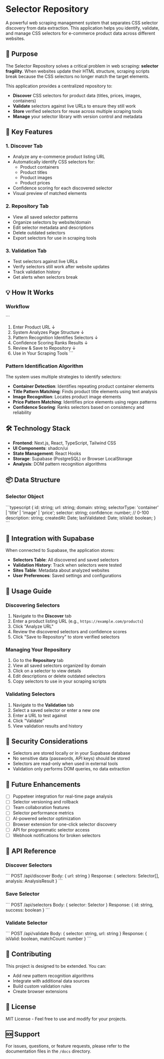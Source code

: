 # Selector Repository

A powerful web scraping management system that separates CSS selector discovery from data extraction. This application helps you identify, validate, and manage CSS selectors for e-commerce product data across different websites.

## 🎯 Purpose

The Selector Repository solves a critical problem in web scraping: **selector fragility**. When websites update their HTML structure, scraping scripts break because the CSS selectors no longer match the target elements.

This application provides a centralized repository to:
- **Discover** CSS selectors for product data (titles, prices, images, containers)
- **Validate** selectors against live URLs to ensure they still work
- **Store** verified selectors for reuse across multiple scraping tools
- **Manage** your selector library with version control and metadata

## 🚀 Key Features

### 1. **Discover Tab**
- Analyze any e-commerce product listing URL
- Automatically identify CSS selectors for:
  - Product containers
  - Product titles
  - Product images
  - Product prices
- Confidence scoring for each discovered selector
- Visual preview of matched elements

### 2. **Repository Tab**
- View all saved selector patterns
- Organize selectors by website/domain
- Edit selector metadata and descriptions
- Delete outdated selectors
- Export selectors for use in scraping tools

### 3. **Validation Tab**
- Test selectors against live URLs
- Verify selectors still work after website updates
- Track validation history
- Get alerts when selectors break

## 💡 How It Works

### Workflow

\`\`\`
1. Enter Product URL
   ↓
2. System Analyzes Page Structure
   ↓
3. Pattern Recognition Identifies Selectors
   ↓
4. Confidence Scoring Ranks Results
   ↓
5. Review & Save to Repository
   ↓
6. Use in Your Scraping Tools
\`\`\`

### Pattern Identification Algorithm

The system uses multiple strategies to identify selectors:

- **Container Detection**: Identifies repeating product container elements
- **Title Pattern Matching**: Finds product title elements using text analysis
- **Image Recognition**: Locates product image elements
- **Price Pattern Matching**: Identifies price elements using regex patterns
- **Confidence Scoring**: Ranks selectors based on consistency and reliability

## 🛠️ Technology Stack

- **Frontend**: Next.js, React, TypeScript, Tailwind CSS
- **UI Components**: shadcn/ui
- **State Management**: React Hooks
- **Storage**: Supabase (PostgreSQL) or Browser LocalStorage
- **Analysis**: DOM pattern recognition algorithms

## 📦 Data Structure

### Selector Object
\`\`\`typescript
{
  id: string;
  url: string;
  domain: string;
  selectorType: 'container' | 'title' | 'image' | 'price';
  selector: string;
  confidence: number; // 0-100
  description: string;
  createdAt: Date;
  lastValidated: Date;
  isValid: boolean;
}
\`\`\`

## 🔄 Integration with Supabase

When connected to Supabase, the application stores:
- **Selectors Table**: All discovered and saved selectors
- **Validation History**: Track when selectors were tested
- **Sites Table**: Metadata about analyzed websites
- **User Preferences**: Saved settings and configurations

## 📖 Usage Guide

### Discovering Selectors

1. Navigate to the **Discover** tab
2. Enter a product listing URL (e.g., `https://example.com/products`)
3. Click "Analyze URL"
4. Review the discovered selectors and confidence scores
5. Click "Save to Repository" to store verified selectors

### Managing Your Repository

1. Go to the **Repository** tab
2. View all saved selectors organized by domain
3. Click on a selector to view details
4. Edit descriptions or delete outdated selectors
5. Copy selectors to use in your scraping scripts

### Validating Selectors

1. Navigate to the **Validation** tab
2. Select a saved selector or enter a new one
3. Enter a URL to test against
4. Click "Validate"
5. View validation results and history

## 🔐 Security Considerations

- Selectors are stored locally or in your Supabase database
- No sensitive data (passwords, API keys) should be stored
- Selectors are read-only when used in external tools
- Validation only performs DOM queries, no data extraction

## 🚀 Future Enhancements

- [ ] Puppeteer integration for real-time page analysis
- [ ] Selector versioning and rollback
- [ ] Team collaboration features
- [ ] Selector performance metrics
- [ ] AI-powered selector optimization
- [ ] Browser extension for one-click selector discovery
- [ ] API for programmatic selector access
- [ ] Webhook notifications for broken selectors

## 📝 API Reference

### Discover Selectors
\`\`\`
POST /api/discover
Body: { url: string }
Response: { selectors: Selector[], analysis: AnalysisResult }
\`\`\`

### Save Selector
\`\`\`
POST /api/selectors
Body: { selector: Selector }
Response: { id: string, success: boolean }
\`\`\`

### Validate Selector
\`\`\`
POST /api/validate
Body: { selector: string, url: string }
Response: { isValid: boolean, matchCount: number }
\`\`\`

## 🤝 Contributing

This project is designed to be extended. You can:
- Add new pattern recognition algorithms
- Integrate with additional data sources
- Build custom validation rules
- Create browser extensions

## 📄 License

MIT License - Feel free to use and modify for your projects.

## 🆘 Support

For issues, questions, or feature requests, please refer to the documentation files in the `/docs` directory.
